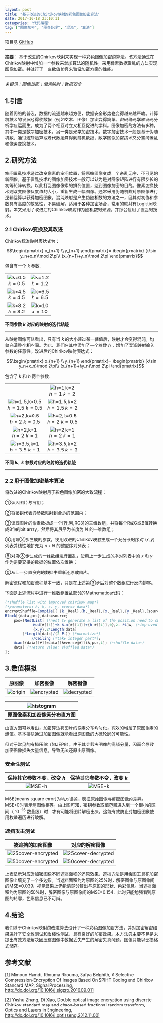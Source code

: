 ```yaml
---
layout: post
title: "基于改进的Chirikov映射的彩色图像加密算法"
date: 2017-10-18 23:10:11
categories: "代码编程"
tag: ["图像加密", "图像处理", "混沌", "算法"]
---
```


项目见 [GitHub](https://github.com/miRoox/image-encryption-with-improved-Chirikov-map)

----

**摘要**：
基于改进的Chirikov映射来实现一种彩色图像加密的算法。该方法通过在Chirikov映射中增加一个参数来增加算法的随机性。采用像素数据置乱的方法实现图像加密。并进行了一些数值仿真来验证加密方案的性能。

----

*关键词：图像加密；混沌映射；数据安全*

<!--more-->

## 1.引言

随着网络的普及，数据的流通越来越方便，数据安全形势也变得越来越严峻。计算机技术的发展也得使数据（例如文本、图像）加密变得简单。密码编码学和密码分析学应运而生，成为了两个相互对立又相互促进的学科。图像加密的方法有多种，其中一类是数字加密技术，另一类是光学加密技术。数字加密技术一般是基于伪随机数，通过逻辑运算或者代数运算得到随机数据。数字图像加密技术又分空间置乱和像素变换技术。

## 2.研究方法

空间置乱技术通过改变像素的空间位置，将原始图像变成一个杂乱无序、不可见的新图像。基于置乱技术的图像加密技术一般可以认为是对图像矩阵进行有限步长的初等矩阵转换，以此打乱图像像素的排列位置，达到图像加密的目的。像素变换技术则改变图像灰度值的大小，重新生成一幅图像。通常采用伪随机数对原图像进行逻辑运算以获得加密图像。混沌映射是产生伪随机数的方法之一，因其对初值和参数具有高度的敏感性，不易破解，适用于各种加密场合，常用的映射有Logistic映射。本文采用了改进后的Chirikov映射作为随机数的来源，并综合应用了置乱的技术。

### 2.1 Chirikov变换及其改进

Chirikov标准映射表达式为：

$$\begin{pmatrix}
x_{n+1} \\ y_{n+1}
\end{pmatrix}=
\begin{pmatrix}
(k\sin y_n+x_n)\mod 2\pi\\
(x_{n+1}+y_n)\mod 2\pi
\end{pmatrix}$$

包含有一个 $k$ 参数.

|  |  |
:-: | :-:
| ![k=0.5](https://github.com/miRoox/image-encryption-with-improved-Chirikov-map/raw/gh-pages/resource/k=0.5.png) <br/> $k=0.5$ | ![k=1.2](https://github.com/miRoox/image-encryption-with-improved-Chirikov-map/raw/gh-pages/resource/k=1.2.png) <br/> $k=1.2$ |
| ![k=4.5](https://github.com/miRoox/image-encryption-with-improved-Chirikov-map/raw/gh-pages/resource/k=4.5.png) <br/> $k=4.5$ | ![k=6.5](https://github.com/miRoox/image-encryption-with-improved-Chirikov-map/raw/gh-pages/resource/k=6.5.png) <br/> $k=6.5$ |
| ![k=8.2](https://github.com/miRoox/image-encryption-with-improved-Chirikov-map/raw/gh-pages/resource/k=8.2.png) <br/> $k=8.2$ | ![k=10](https://github.com/miRoox/image-encryption-with-improved-Chirikov-map/raw/gh-pages/resource/k=10.png) <br/> $k=10$    |

**不同参数 $k$ 对应的映射的迭代轨迹**

----

从映射图像可以看出，只有当 $k$ 的大小超过某一阈值后，映射才会变得混沌，均匀充满整个相空间。为此，我们在其中添加了一个参数 $h$ ，增加了混沌映射输入参数的任意性。改进后的Chirikov映射表达式：

$$\begin{pmatrix}
x_{n+1} \\ y_{n+1}
\end{pmatrix}=
\begin{pmatrix}
(k\sin y_n+x_n)\mod 2\pi\\
(x_{n+1}+hy_n)\mod 2\pi
\end{pmatrix}$$

包含了 $k$ 和 $h$ 两个参数.

|  |  |
:-: | :-:
| | ![h=1,k=2](https://github.com/miRoox/image-encryption-with-improved-Chirikov-map/raw/gh-pages/resource/h=1,k=2.png) <br/> $h=1$ $k=2$ |
| ![h=1.5,k=0.5](https://github.com/miRoox/image-encryption-with-improved-Chirikov-map/raw/gh-pages/resource/h=1.5,k=0.5.png) <br/> $h=1.5$ $k=0.5$ | ![h=1.5,k=2](https://github.com/miRoox/image-encryption-with-improved-Chirikov-map/raw/gh-pages/resource/h=1.5,k=2.png) <br/> $h=1.5$ $k=2$ |
| ![h=2,k=0.5](https://github.com/miRoox/image-encryption-with-improved-Chirikov-map/raw/gh-pages/resource/h=2,k=0.5.png) <br/> $h=2$ $k=0.5$ | ![h=2,k=0.5](https://github.com/miRoox/image-encryption-with-improved-Chirikov-map/raw/gh-pages/resource/h=2,k=0.5.png) <br/> $h=2$ $k=0.5$ |
| ![h=2,k=1](https://github.com/miRoox/image-encryption-with-improved-Chirikov-map/raw/gh-pages/resource/h=2,k=1.png) <br/> $h=2$ $k=1$ | ![h=2,k=1](https://github.com/miRoox/image-encryption-with-improved-Chirikov-map/raw/gh-pages/resource/h=2,k=1.png) <br/> $h=2$ $k=1$ |
| ![h=3.5,k=1](https://github.com/miRoox/image-encryption-with-improved-Chirikov-map/raw/gh-pages/resource/h=3.5,k=1.png) <br/> $h=3.5$ $k=1$ | ![h=3.5,k=2](https://github.com/miRoox/image-encryption-with-improved-Chirikov-map/raw/gh-pages/resource/h=3.5,k=2.png) <br/> $h=3.5$ $k=2$ |

**不同 $h$、$k$ 参数对应的映射的迭代轨迹**

----

### 2.2 用于图像加密基本算法

将改进的Chirikov映射用于彩色图像加密的大致流程：

①读入图片与密钥；

②将密钥代表的参数映射到合适的范围内；

③读取图片的像素数据成一个\[行,列,RGB]的三维数组，并将每个R或G或B值转换成8位的bit array，然后将其展平为长度为 $N$ 的一维数组；

④用第②步生成的参数，使用改进的Chirikov映射生成一个充分长的序对 $(x,y)$ 列表并线性地扩充为 $n\times N$ 的整型序对列表；

⑤对第③步生成的一维数组进行置乱，使用上一步生成的序对列表中的 $x$ 和 $y$ 作为需要交换的数据的位置依次置换；

⑥从上一步置换完的数据中重新还原成图片。

解密流程和加密流程基本一致，只是在上述第③步后对整个数组进行反向排序。

下面是上述流程中进行一维数组置乱部分的Mathematica代码：

```mathematica
(*shuffle list with improved chirikov map*)
(*parameters: k, h, x, y, source-data*)
encryptShuffle=Compile[{ {k,_Real},{h,_Real},{x,_Real},{y,_Real},{source,_Integer,1} },
Block[{data,pos},data=source;
    pos=(NestList[ (*nest to generate a list of the position need to shuttle*)
             Mod[#[[2]]+k Sin[#[[1]]]+{h #[[1]],0},2. Pi]&, (*improved Chirikov map*)
             {x,y},2*Length[data]
        ]*Length[data]/(2 Pi)) (*normalize*)
            //Ceiling (*take integer part*);
    Scan[(data[[#]]=data[[Reverse@#]])&,pos,1]; (*shuffle data*)
    data] (*return value: shuffled data*)
];
```

## 3.数值模拟

| 原图像 | 加密图像 | 解密图像 |
|:------:|:--------:|:--------:|
| ![origin](https://github.com/miRoox/image-encryption-with-improved-Chirikov-map/raw/gh-pages/resource/origin.png) | ![encrypted](https://github.com/miRoox/image-encryption-with-improved-Chirikov-map/raw/gh-pages/resource/encrypted.png) | ![decrypted](https://github.com/miRoox/image-encryption-with-improved-Chirikov-map/raw/gh-pages/resource/origin.png) |

| ![histogram](https://github.com/miRoox/image-encryption-with-improved-Chirikov-map/raw/gh-pages/resource/histogram.png) |
| :-: |
| **原图像素和加密像素分布直方图** |

由直方图可以看出，加密算法将图片的像素分布均匀化，有效的增加了原图像素的熵值。基本排除通过加密图像就能看出原图像的大概轮廓的可能性。

但对于常见的有损压缩（如JEPG），由于其会截去图像的高频分量，因而会导致加密图像损失大量信息，导致无法还原出原图像。

### 安全性测试

| 保持其它参数不变，改变 $h$ | 保持其它参数不变，改变 $k$ |
|:--------------------------:|:--------------------------:|
| ![MSE-h](https://github.com/miRoox/image-encryption-with-improved-Chirikov-map/raw/gh-pages/resource/mse-h.png) | ![MSE-k](https://github.com/miRoox/image-encryption-with-improved-Chirikov-map/raw/gh-pages/resource/mse-k.png) |

MSE(means square error)为均方误差，表征原始图像与解密图像的差异。MSE=0时表示两图像相等。由上图可知，密钥参数取值范围进入到一个很小的区间（ 10 <sup>-15</sup> 数量级）时，才有可能将图片解密出来。这能有效防止对加密图像使用枚举遍历进行破解。

### 遮挡攻击测试

| 被遮挡的加密图像 | 对应的解密图像 |
|:----------------:|:--------------:|
| ![25cover-encrypted](https://github.com/miRoox/image-encryption-with-improved-Chirikov-map/raw/gh-pages/resource/25cover-encrypted.png) | ![25cover-decrypted](https://github.com/miRoox/image-encryption-with-improved-Chirikov-map/raw/gh-pages/resource/25cover-decrypted.png) |
| ![50cover-encrypted](https://github.com/miRoox/image-encryption-with-improved-Chirikov-map/raw/gh-pages/resource/50cover-encrypted.png) | ![50cover-decrypted](https://github.com/miRoox/image-encryption-with-improved-Chirikov-map/raw/gh-pages/resource/50cover-decrypted.png) |

上表显示对应对加密图像不同遮挡面积的还原效果。遮挡方法是用绘图工具在加密图像上填充了一个多边形。当遮挡面积约为原图的25%时，解密图像与原图像间的MSE=0.039，视觉效果上仍能清楚分辨出与原图的形状、色彩信息。当遮挡面积约为原图的50%时，解密图像与原图像间的MSE=0.154，此时只能勉强看到原图的轮廓，色彩信息已不可辩。

## 4.结论

我们基于Chirikov映射的改进算法设计了一种彩色图像加密方法，并对加密解密结果进行了安全性测试和鲁棒性测试，具有良好的加密效果。本方法的主要不足是未提出有效方法解决因压缩图像中数据丢失产生的解密失真问题，图像只能以无损格式储存。

## 参考文献

\[1] Mimoun Hamdi, Rhouma Rhouma, Safya Belghith, A Selective Compression-Encryption Of Images Based On SPIHT Coding and Chirikov Standard MAP, Signal Processing, <http://dx.doi.org/10.1016/j.sigpro.2016.09.011> 

\[2] Yushu Zhang, Di Xiao, Double optical image encryption using discrete Chirikov standard map and chaos-based fractional random transform, Optics and Lasers in Engineering, <http://dx.doi.org/10.1016/j.optlaseng.2012.11.001> 

